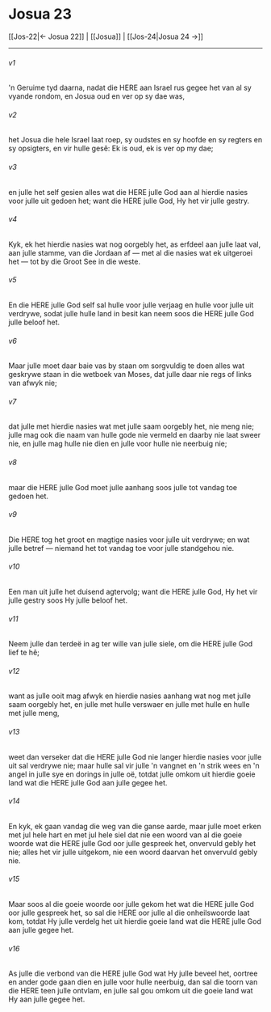 # Josua 23

[[Jos-22|← Josua 22]] | [[Josua]] | [[Jos-24|Josua 24 →]]
***

###### v1
'n Geruime tyd daarna, nadat die HERE aan Israel rus gegee het van al sy vyande rondom, en Josua oud en ver op sy dae was, 
###### v2
het Josua die hele Israel laat roep, sy oudstes en sy hoofde en sy regters en sy opsigters, en vir hulle gesê: Ek is oud, ek is ver op my dae; 
###### v3
en julle het self gesien alles wat die HERE julle God aan al hierdie nasies voor julle uit gedoen het; want die HERE julle God, Hy het vir julle gestry. 
###### v4
Kyk, ek het hierdie nasies wat nog oorgebly het, as erfdeel aan julle laat val, aan julle stamme, van die Jordaan af — met al die nasies wat ek uitgeroei het — tot by die Groot See in die weste. 
###### v5
En die HERE julle God self sal hulle voor julle verjaag en hulle voor julle uit verdrywe, sodat julle hulle land in besit kan neem soos die HERE julle God julle beloof het. 
###### v6
Maar julle moet daar baie vas by staan om sorgvuldig te doen alles wat geskrywe staan in die wetboek van Moses, dat julle daar nie regs of links van afwyk nie; 
###### v7
dat julle met hierdie nasies wat met julle saam oorgebly het, nie meng nie; julle mag ook die naam van hulle gode nie vermeld en daarby nie laat sweer nie, en julle mag hulle nie dien en julle voor hulle nie neerbuig nie; 
###### v8
maar die HERE julle God moet julle aanhang soos julle tot vandag toe gedoen het. 
###### v9
Die HERE tog het groot en magtige nasies voor julle uit verdrywe; en wat julle betref — niemand het tot vandag toe voor julle standgehou nie. 
###### v10
Een man uit julle het duisend agtervolg; want die HERE julle God, Hy het vir julle gestry soos Hy julle beloof het. 
###### v11
Neem julle dan terdeë in ag ter wille van julle siele, om die HERE julle God lief te hê; 
###### v12
want as julle ooit mag afwyk en hierdie nasies aanhang wat nog met julle saam oorgebly het, en julle met hulle verswaer en julle met hulle en hulle met julle meng, 
###### v13
weet dan verseker dat die HERE julle God nie langer hierdie nasies voor julle uit sal verdrywe nie; maar hulle sal vir julle 'n vangnet en 'n strik wees en 'n angel in julle sye en dorings in julle oë, totdat julle omkom uit hierdie goeie land wat die HERE julle God aan julle gegee het. 
###### v14
En kyk, ek gaan vandag die weg van die ganse aarde, maar julle moet erken met jul hele hart en met jul hele siel dat nie een woord van al die goeie woorde wat die HERE julle God oor julle gespreek het, onvervuld gebly het nie; alles het vir julle uitgekom, nie een woord daarvan het onvervuld gebly nie. 
###### v15
Maar soos al die goeie woorde oor julle gekom het wat die HERE julle God oor julle gespreek het, so sal die HERE oor julle al die onheilswoorde laat kom, totdat Hy julle verdelg het uit hierdie goeie land wat die HERE julle God aan julle gegee het. 
###### v16
As julle die verbond van die HERE julle God wat Hy julle beveel het, oortree en ander gode gaan dien en julle voor hulle neerbuig, dan sal die toorn van die HERE teen julle ontvlam, en julle sal gou omkom uit die goeie land wat Hy aan julle gegee het. 
